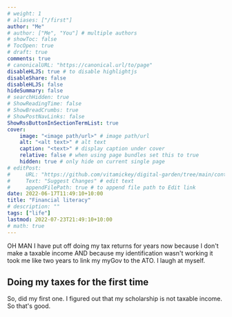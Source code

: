 ```yaml
---
# weight: 1
# aliases: ["/first"]
author: "Me"
# author: ["Me", "You"] # multiple authors
# showToc: false
# TocOpen: true
# draft: true
comments: true
# canonicalURL: "https://canonical.url/to/page"
disableHLJS: true # to disable highlightjs
disableShare: false
disableHLJS: false
hideSummary: false
# searchHidden: true
# ShowReadingTime: false
# ShowBreadCrumbs: true
# ShowPostNavLinks: false
ShowRssButtonInSectionTermList: true
cover:
    image: "<image path/url>" # image path/url
    alt: "<alt text>" # alt text
    caption: "<text>" # display caption under cover
    relative: false # when using page bundles set this to true
    hidden: true # only hide on current single page
# editPost:
#     URL: "https://github.com/vitamickey/digital-garden/tree/main/content"
#     Text: "Suggest Changes" # edit text
#     appendFilePath: true # to append file path to Edit link
date: 2022-06-17T11:49:10+10:00
title: "Financial literacy"
# description: ""
tags: ["life"]
lastmod: 2022-07-23T21:49:10+10:00
# math: true
---
```


OH MAN I have put off doing my tax returns for years now because I don't make a taxable income AND because my identification wasn't working it took me like two years to link my myGov to the ATO. I laugh at myself.

## Doing my taxes for the first time

So, did my first one. I figured out that my scholarship is not taxable income. So that's good.
